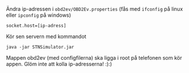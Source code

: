 Ändra ip-adressen i ```obd2ev/OBD2Ev.properties``` (fås med ```ifconfig``` på linux eller ```ipconfig``` på windows)

```
socket.host=[ip-adress]
```

Kör sen servern med kommandot

```
java -jar STNSimulator.jar
```

Mappen obd2ev (med configfilerna) ska ligga i root på telefonen som kör appen. Glöm inte att kolla ip-adresserna! :):)
